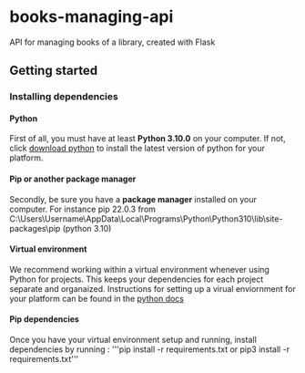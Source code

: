 # books-managing-api
API for managing books of a library, created with Flask
## Getting started
### Installing dependencies
#### Python
First of all, you must have at least **Python 3.10.0** on your computer. 
If not, click [download python](https://www.python.org/downloads/) to install the latest version of python for your platform.
#### Pip or another package manager
Secondly, be sure you have a **package manager** installed on your computer. For instance 
pip 22.0.3 from C:\Users\Username\AppData\Local\Programs\Python\Python310\lib\site-packages\pip (python 3.10)
#### Virtual environment
We recommend working within a virtual environment whenever using Python for projects. This keeps your dependencies for each project separate and organaized. Instructions for setting up a virual enviornment for your platform can be found in the [python docs](https://packaging.python.org/en/latest/guides/installing-using-pip-and-virtual-environments/)
#### Pip dependencies
Once you have your virtual environment setup and running, install dependencies by running :
    '''pip install -r requirements.txt 
    or 
    pip3 install -r requirements.txt'''
